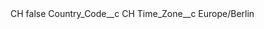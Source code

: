 <?xml version="1.0" encoding="UTF-8"?>
<CustomMetadata xmlns="http://soap.sforce.com/2006/04/metadata" xmlns:xsi="http://www.w3.org/2001/XMLSchema-instance" xmlns:xsd="http://www.w3.org/2001/XMLSchema">
    <label>CH</label>
    <protected>false</protected>
    <values>
        <field>Country_Code__c</field>
        <value xsi:type="xsd:string">CH</value>
    </values>
    <values>
        <field>Time_Zone__c</field>
        <value xsi:type="xsd:string">Europe/Berlin</value>
    </values>
</CustomMetadata>
